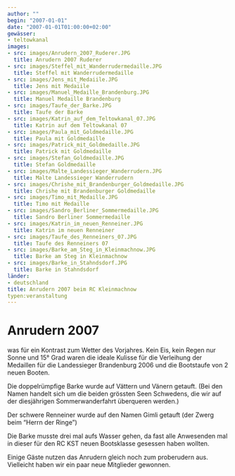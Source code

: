 ```yaml
---
author: ""
begin: "2007-01-01"
date: "2007-01-01T01:00:00+02:00"
gewässer: 
- teltowkanal
images:
- src: images/Anrudern_2007_Ruderer.JPG
  title: Anrudern 2007 Ruderer
- src: images/Steffel_mit_Wanderrudermedaille.JPG
  title: Steffel mit Wanderrudermedaille
- src: images/Jens_mit_Medaiile.JPG
  title: Jens mit Medaiile
- src: images/Manuel_Medaille_Brandenburg.JPG
  title: Manuel Medaille Brandenburg
- src: images/Taufe_der_Barke.JPG
  title: Taufe der Barke
- src: images/Katrin_auf_dem_Teltowkanal_07.JPG
  title: Katrin auf dem Teltowkanal 07
- src: images/Paula_mit_Goldmedaille.JPG
  title: Paula mit Goldmedaille
- src: images/Patrick_mit_Goldmedaille.JPG
  title: Patrick mit Goldmedaille
- src: images/Stefan_Goldmedaille.JPG
  title: Stefan Goldmedaille
- src: images/Malte_Landessieger_Wanderrudern.JPG
  title: Malte Landessieger Wanderrudern
- src: images/Chrishe_mit_Brandenburger_Goldmedaille.JPG
  title: Chrishe mit Brandenburger Goldmedaille
- src: images/Timo_mit_Medaille.JPG
  title: Timo mit Medaille
- src: images/Sandro_Berliner_Sommermedaille.JPG
  title: Sandro Berliner Sommermedaille
- src: images/Katrin_im_neuen_Renneiner.JPG
  title: Katrin im neuen Renneiner
- src: images/Taufe_des_Renneiners_07.JPG
  title: Taufe des Renneiners 07
- src: images/Barke_am_Steg_in_Kleinmachnow.JPG
  title: Barke am Steg in Kleinmachnow
- src: images/Barke_in_Stahndsdorf.JPG
  title: Barke in Stahndsdorf
länder:
- deutschland
title: Anrudern 2007 beim RC Kleinmachnow
typen:veranstaltung
---
```



# Anrudern 2007


was für ein Kontrast zum Wetter des Vorjahres. Kein Eis, kein Regen nur Sonne und 15° Grad waren die ideale Kulisse für die Verleihung der Medaillen für die Landessieger Brandenburg 2006 und die Bootstaufe von 2 neuen Booten.

Die doppelrümpfige Barke wurde auf Vättern und Vänern getauft. (Bei den Namen handelt sich um die beiden grössten Seen Schwedens, die wir auf der diesjährigen Sommerwanderfahrt überqueren werden.)

Der schwere Renneiner wurde auf den Namen Gimli getauft (der Zwerg beim “Herrn der Ringe”)

Die Barke musste drei mal aufs Wasser gehen, da fast alle Anwesenden mal in dieser für den RC KST neuen Bootsklasse gesessen haben wollten.

Einige Gäste nutzen das Anrudern gleich noch zum proberudern aus. Vielleicht haben wir ein paar neue Mitglieder gewonnen.
